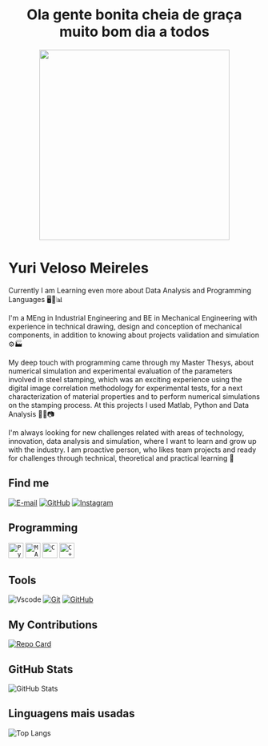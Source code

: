 <h1 align="center">
  Ola gente bonita cheia de graça muito bom dia a todos
</h1>

<div align="center">
   <!-- <img height="350em" src="./.github/assets/cover_.png"/> -->
   <img height="380em" src="https://user-images.githubusercontent.com/70382532/138322189-2db8df52-9dcb-40a0-88a8-c365466bd33d.gif"/>
</div>


# Yuri Veloso Meireles
Currently I am Learning even more about Data Analysis and Programming Languages 🖥️🤖📊

I'm a MEng in Industrial Engineering and BE in Mechanical Engineering with experience in technical drawing, design and conception of mechanical components, in addition to knowing about projects validation and simulation ⚙️🏭

My deep touch with programming came through my Master Thesys, about numerical simulation and experimental evaluation of the parameters involved in steel stamping, which was an exciting experience using the digital image correlation methodology for experimental tests, for a next characterization of material properties and to perform numerical simulations on the stamping process. At this projects I used Matlab, Python and Data Analysis 🔬🔎📷

I'm always looking for new challenges related with areas of technology, innovation, data analysis and  simulation, where I want to learn and grow up with the industry. I am proactive person, who likes team projects and ready for challenges through technical, theoretical and practical learning 🎯

## Find me

[![E-mail](https://img.shields.io/badge/-Email-000?style=for-the-badge&logo=microsoft-outlook&logoColor=007BFF)](mailto:adrianorkrevicz@hotmail.com)
[![GitHub](https://img.shields.io/badge/GitHub-100000?style=for-the-badge&logo=github&logoColor=white)](https://github.com/arkrevicz)
[![Instagram]()]()

## Programming
<div align="left">
	<code><img width="30" src="https://user-images.githubusercontent.com/25181517/183423507-c056a6f9-1ba8-4312-a350-19bcbc5a8697.png" alt="Python" title="Python"/></code>
	<code><img width="30" src="https://user-images.githubusercontent.com/25181517/192106593-610ee31c-995e-4f24-b8e1-0f18eead6fae.png" alt="MATLAB" title="MATLAB"/></code>
	<code><img width="30" src="https://user-images.githubusercontent.com/25181517/192106070-46255bcf-65e6-4c6b-a296-bf8d0d8fb2a7.png" alt="C" title="C"/></code>
	<code><img width="30" src="https://user-images.githubusercontent.com/25181517/192106073-90fffafe-3562-4ff9-a37e-c77a2da0ff58.png" alt="C++" title="C++"/></code>
</div>

## Tools
![Vscode](https://img.shields.io/badge/Vscode-007ACC?style=for-the-badge&logo=visual-studio-code&logoColor=white)
[![Git](https://img.shields.io/badge/Git-000?style=for-the-badge&logo=git&logoColor=E94D5F)](https://git-scm.com/doc)
[![GitHub](https://img.shields.io/badge/GitHub-100000?style=for-the-badge&logo=github&logoColor=white)](https://github.com/arkrevicz)

## My Contributions
[![Repo Card](https://github-readme-stats.vercel.app/api/pin/?username=ARKREVICZ&repo=dio-lab-open-source&bg_color=000&border_color=30A3DC&show_icons=true&icon_color=30A3DC&title_color=E94D5F&text_color=FFF)](https://github.com/ARKREVICZ/dio-lab-open-source)
## GitHub Stats
![GitHub Stats](https://github-readme-stats.vercel.app/api?username=00raoni&theme=transparent&bg_color=000&border_color=30A3DC&show_icons=true&icon_color=30A3DC&title_color=E94D5F&text_color=FFF)
## Linguagens mais usadas
![Top Langs](https://github-readme-stats-git-masterrstaa-rickstaa.vercel.app/api/top-langs/?username=00raoni&layout=compact&bg_color=000&border_color=30A3DC&title_color=E94D5F&text_color=FFF)

